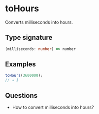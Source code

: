 # toHours

Converts milliseconds into hours.

## Type signature

<!-- prettier-ignore-start -->
```typescript
(milliseconds: number) => number
```
<!-- prettier-ignore-end -->

## Examples

<!-- prettier-ignore-start -->
```javascript
toHours(3600000);
// ⇒ 1
```
<!-- prettier-ignore-end -->

## Questions

- How to convert milliseconds into hours?
